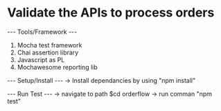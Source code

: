 # Validate the APIs to process orders


--- Tools/Framework ---

1. Mocha test framework
2. Chai assertion library
3. Javascript as PL
4. Mochawesome reporting lib


--- Setup/Install ---
-> Install dependancies by using "npm install"

--- Run Test ---
-> navigate to path $cd orderflow
-> run comman "npm test"
